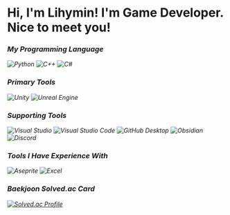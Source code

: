 
<h1> Hi, I'm Lihymin! I'm Game Developer. Nice to meet you! </h1>  

<p>
  <em>
    <h3> My Programming Language </h3>
    <img src="https://img.shields.io/badge/Python-3776AB?logo=python&logoColor=white&style=for-the-badge" alt="Python">
    <img src="https://img.shields.io/badge/C++-00599C?logo=c%2B%2B&logoColor=white&style=for-the-badge" alt="C++">
    <img src="https://img.shields.io/badge/C%23-239120?logo=c-sharp&logoColor=white&style=for-the-badge" alt="C#">
  </em>
  <em>
    <h3> Primary Tools </h3>
    <img src="https://img.shields.io/badge/Unity-000000?logo=unity&logoColor=white&style=for-the-badge" alt="Unity">
    <img src="https://img.shields.io/badge/Unreal-313131?logo=unrealengine&logoColor=white&style=for-the-badge" alt="Unreal Engine">
  </em>
  <em>
    <h3> Supporting Tools </h3>
    <img src="https://img.shields.io/badge/Visual%20Studio-5C2D91?logo=visualstudio&logoColor=white&style=for-the-badge" alt="Visual Studio">
    <img src="https://img.shields.io/badge/VS%20Code-007ACC?logo=visualstudiocode&logoColor=white&style=for-the-badge" alt="Visual Studio Code">
    <img src="https://img.shields.io/badge/GitHub%20Desktop-24292E?logo=github&logoColor=white&style=for-the-badge" alt="GitHub Desktop">
    <img src="https://img.shields.io/badge/Obsidian-483699?logo=obsidian&logoColor=white&style=for-the-badge" alt="Obsidian">
    <img src="https://img.shields.io/badge/Discord-5865F2?logo=discord&logoColor=white&style=for-the-badge" alt="Discord">
  </em>
  <em>
    <h3> Tools I Have Experience With </h3>
    <img src="https://img.shields.io/badge/Aseprite-7D929E?logo=aseprite&logoColor=white&style=for-the-badge" alt="Aseprite">
    <img src="https://img.shields.io/badge/Excel-217346?logo=microsoftexcel&logoColor=white&style=for-the-badge" alt="Excel">
  </em>
  <em>
    <h3> Baekjoon Solved.ac Card </h3>
    <a href="https://solved.ac/dae545959" target="_blank">
    <img src="http://mazassumnida.wtf/api/v2/generate_badge?boj=dae545959" alt="Solved.ac Profile">
    </a>
  </em>

  
</p>
<!--
**lihymin/Lihymin** is a ✨ _special_ ✨ repository because its `README.md` (this file) appears on your GitHub profile.

Here are some ideas to get you started:

- 🔭 I’m currently working on ...
- 🌱 I’m currently learning ...
- 👯 I’m looking to collaborate on ...
- 🤔 I’m looking for help with ...
- 💬 Ask me about ...
- 📫 How to reach me: ...
- 😄 Pronouns: ...
- ⚡ Fun fact: ...
-->
